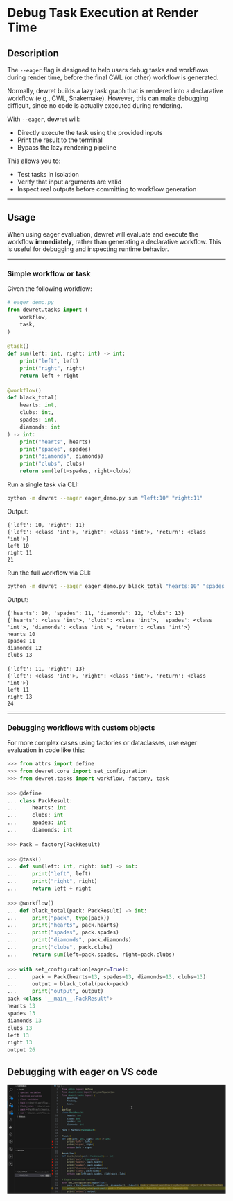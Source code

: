 # Debug Task Execution at Render Time

## Description

The `--eager` flag is designed to help users debug tasks and workflows during render time, before the final CWL (or other) workflow is generated.

Normally, dewret builds a lazy task graph that is rendered into a declarative workflow (e.g., CWL, Snakemake). However, this can make debugging difficult, since no code is actually executed during rendering.

With `--eager`, dewret will:

- Directly execute the task using the provided inputs
- Print the result to the terminal
- Bypass the lazy rendering pipeline

This allows you to:
- Test tasks in isolation
- Verify that input arguments are valid
- Inspect real outputs before committing to workflow generation

---

## Usage

When using eager evaluation, dewret will evaluate and execute the workflow **immediately**, rather than generating a declarative workflow. This is useful for debugging and inspecting runtime behavior.

---

### Simple workflow or task

Given the following workflow:

```python
# eager_demo.py
from dewret.tasks import (
    workflow,
    task,
)

@task()
def sum(left: int, right: int) -> int:
    print("left", left)
    print("right", right)
    return left + right

@workflow()
def black_total(
    hearts: int,
    clubs: int,
    spades: int,
    diamonds: int
) -> int:
    print("hearts", hearts)
    print("spades", spades)
    print("diamonds", diamonds)
    print("clubs", clubs)
    return sum(left=spades, right=clubs)
```

Run a single task via CLI:

```bash
python -m dewret --eager eager_demo.py sum "left:10" "right:11"
```

Output:

```text
{'left': 10, 'right': 11}
{'left': <class 'int'>, 'right': <class 'int'>, 'return': <class 'int'>}
left 10
right 11
21
```

Run the full workflow via CLI:

```bash
python -m dewret --eager eager_demo.py black_total "hearts:10" "spades:11" "diamonds:12" "clubs:13"
```

Output:

```text
{'hearts': 10, 'spades': 11, 'diamonds': 12, 'clubs': 13}
{'hearts': <class 'int'>, 'clubs': <class 'int'>, 'spades': <class 'int'>, 'diamonds': <class 'int'>, 'return': <class 'int'>}
hearts 10
spades 11
diamonds 12
clubs 13

{'left': 11, 'right': 13}
{'left': <class 'int'>, 'right': <class 'int'>, 'return': <class 'int'>}
left 11
right 13
24
```

---

### Debugging workflows with custom objects

For more complex cases using factories or dataclasses, use eager evaluation in code like this:

```python
>>> from attrs import define
>>> from dewret.core import set_configuration
>>> from dewret.tasks import workflow, factory, task

>>> @define
... class PackResult:
...     hearts: int
...     clubs: int
...     spades: int
...     diamonds: int

>>> Pack = factory(PackResult)

>>> @task()
... def sum(left: int, right: int) -> int:
...     print("left", left)
...     print("right", right)
...     return left + right

>>> @workflow()
... def black_total(pack: PackResult) -> int:
...     print("pack", type(pack))
...     print("hearts", pack.hearts)
...     print("spades", pack.spades)
...     print("diamonds", pack.diamonds)
...     print("clubs", pack.clubs)
...     return sum(left=pack.spades, right=pack.clubs)

>>> with set_configuration(eager=True):
...     pack = Pack(hearts=13, spades=13, diamonds=13, clubs=13)
...     output = black_total(pack=pack)
...     print("output", output)
pack <class '__main__.PackResult'>
hearts 13
spades 13
diamonds 13
clubs 13
left 13
right 13
output 26

```

## Debugging with eager on VS code

![100%](assets/eager/eager_execution.gif)

